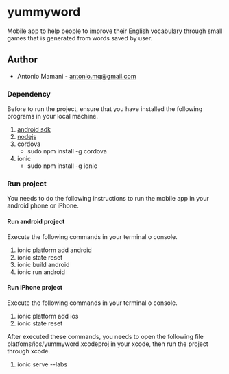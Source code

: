 # yummyword
Mobile app to help people to improve their English vocabulary through small games that is generated from words saved by user.

## Author
  - Antonio Mamani - antonio.mq@gmail.com

### Dependency
Before to run the project, ensure that you have installed the following programs in your local machine.

1. [android sdk](https://developer.android.com/sdk/index.html)
2. [nodejs](https://nodejs.org/)
3. cordova
   - sudo npm install -g cordova
4. ionic
   - sudo npm install -g ionic

### Run project
You needs to do the following instructions to run the mobile app  in your android phone or iPhone.

#### Run android project
Execute the following commands in your terminal o console.

1. ionic platform add android
2. ionic state reset
3. ionic build android
4. ionic run android

#### Run iPhone project
Execute the following commands in your terminal o console.

1. ionic platform add ios
2. ionic state reset

After executed these commands, you needs to open the following file
platfoms/ios/yummyword.xcodeproj in your xcode, then run the project through xcode.

1. ionic serve --labs

